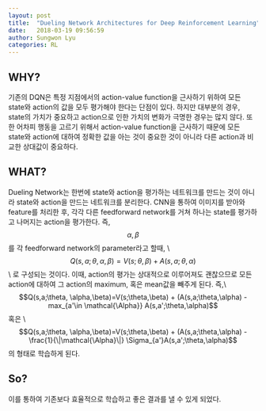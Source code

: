 ```yaml
---
layout: post
title:  "Dueling Network Architectures for Deep Reinforcement Learning"
date:   2018-03-19 09:56:59
author: Sungwon Lyu
categories: RL
---
```

## WHY? 
기존의 DQN은 특정 지점에서의 action-value function을 근사하기 위하여 모든 state와 action의 값을 모두 평가해야 한다는 단점이 있다. 하지만 대부분의 경우, state의 가치가 중요하고 action으로 인한 가치의 변화가 극명한 경우는 많지 않다. 또한 어차피 행동을 고르기 위해서 action-value function을 근사하기 때문에 모든 state와 action에 대하여 정확한 값을 아는 것이 중요한 것이 아니라 다른 action과 비교한 상대값이 중요하다. 

## WHAT?
Dueling Network는 한번에 state와 action을 평가하는 네트워크를 만드는 것이 아니라 state와 action을 만드는 네트워크를 분리한다. CNN을 통하여 이미지를 받아와 feature를 처리한 후, 각각 다른 feedforward network를 거쳐 하나는 state를 평가하고 나머지는 action을 평가한다. 즉, $$\alpha, \beta$$를 각 feedforward network의 parameter라고 할때, \\
$$Q(s,a;\theta, \alpha,\beta)=V(s;\theta,\beta) + A(s,a;\theta,\alpha)$$\\
로 구성되는 것이다. 이때, action의 평가는 상대적으로 이루어져도 괜찮으므로 모든 action에 대하여 그 action의 maximum, 혹은 mean값을 빼주게 된다. 즉,\\
$$Q(s,a;\theta, \alpha,\beta)=V(s;\theta,\beta) + (A(s,a;\theta,\alpha) - max_{a'\in \mathcal{\Alpha}} A(s,a';\theta,\alpha)$$ 혹은 \\
$$Q(s,a;\theta, \alpha,\beta)=V(s;\theta,\beta) + (A(s,a;\theta,\alpha) - \frac{1}{\|\mathcal{\Alpha}\|} \Sigma_{a'}A(s,a';\theta,\alpha)$$의 형태로 학습하게 된다. 

## So?
이를 통하여 기존보다 효율적으로 학습하고 좋은 결과를 낼 수 있게 되었다. 